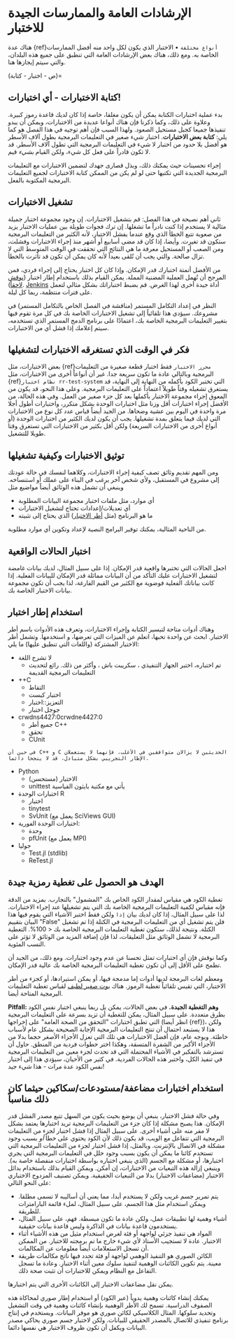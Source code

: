 <a name="General_guidance_and_good_practice_for_testing"></a>

# الإرشادات العامة والممارسات الجيدة للاختبار

هناك عدة {ref}`أنواع مختلفة`<rr-testing-types-of-testing> • الاختبار الذي يكون لكل واحد منه أفضل الممارسات الخاصة به. ومع ذلك، هناك بعض الإرشادات العامة التي تنطبق على جميع هذه البلدان، والتي سيتم إيجازها هنا.

(ص - اختبار - كتابة)=
## كتابة الاختبارات - أي اختبارات!

بدء عملية اختبارات الكتابة يمكن أن يكون مغلقا، خاصة إذا كان لديك قاعدة رموز كبيرة. وعلاوة على ذلك، وكما ذكرنا فإن هناك أنواعا عديدة من الاختبارات، ويمكن أن يبدو تنفيذها جميعا كجبل مستحيل الصعود. ولهذا السبب فإن أهم توجيه في هذا الفصل هو كما يلي: **كتابة بعض الاختبارات**. اختبار شيء صغير في التعليمات البرمجية بطول آلاف الأسطر هو أفضل بلا حدود من اختبار لا شيء في التعليمات البرمجية التي تطول آلاف الأسطر. قد لا تكون قادراً على فعل كل شيء، ولكن القيام *بشيء* قيم.

إجراء تحسينات حيث يمكنك ذلك، وبذل قصارى جهدك لتضمين الاختبارات مع التعليمات البرمجية الجديدة التي تكتبها حتى لو لم يكن من الممكن كتابة الاختبارات لجميع التعليمات البرمجية المكتوبة بالفعل.

## تشغيل الاختبارات

ثاني أهم نصيحة في هذا الفصل: قم بتشغيل الاختبارات. إن وجود مجموعة اختبار جميلة مثالية لا يستخدم إذا كنت نادراً ما تشغلها. إن ترك فجوات طويلة بين عمليات الاختبار يزيد من صعوبة تتبع الخطأ الذي وقع عندما يفشل الاختبار، لأنه الكثير من التعليمات البرمجية ستكون قد تغيرت. وأيضا، إذا كان قد مضى أسابيع أو أشهر منذ إجراء الاختبارات وفشلت، ومن الصعب أو المستحيل معرفة ما هي النتائج التي تحققت في الوقت المتوسط التي لا تزال صالحة. والتي يجب أن تُلقى بعيداً لأنه كان يمكن أن تكون قد تأثرت بالخطأ.

من الأفضل أتمتة اختبارك قدر الإمكان. وإذا كان كل اختبار يحتاج إلى إجراء فردي، فمن المرجح أن تُهمل العملية المضنية المملة. يمكن القيام بذلك باستخدام إطار اختبار ([نوقش لاحقاً](#use-a-testing-framework)). [Jenkins](https://jenkins.io) أداة جيدة أخرى لهذا الغرض. قم بضبط اختباراتك بشكل مثالي لتعمل على فترات منتظمة، ربما كل ليلة.

النظر في إعداد التكامل المستمر (مناقشة في الفصل الخاص بالتكامل المستمر) في مشروعك. سيؤدي هذا تلقائياً إلى تشغيل الاختبارات الخاصة بك في كل مرة تقوم فيها بتغيير التعليمات البرمجية الخاصة بك، اعتمادًا على برنامج الدمج المستمر الذي تستخدمه، سيتم إعلامك إذا فشل أي من الاختبارات.

## فكر في الوقت الذي تستغرقه الاختبارات لتشغيلها

بعض الاختبارات، مثل {ref}`محرر الاختبار` فقط اختبار قطعة صغيرة من التعليمات البرمجية وبالتالي عادة ما تكون سريعة جدا. غير أن أنواعاً أخرى من الاختبارات، مثل {ref}`نظام اختبار rr-test-system` التي تختبر الكود بأكمله من النهاية إلى النهاية، قد يستغرق تشغيله وقتاً طويلاً اعتماداً على التعليمات البرمجية. وعلى هذا النحو، قد يكون من المعوق إجراء مجموعة الاختبار بأكملها بعد كل جزء صغير من العمل. وفي هذه الحالة، من الأفضل إجراء اختبارات أقل وزنا مثل اختبارات الوحدة بشكل متكرر، واختبارات أطول أجلا مرة واحدة في اليوم بين عشية وضحاها. من الجيد أيضاً قياس عدد كل نوع من الاختبارات التي لديك فيما يتعلق بمدة تشغيلها. يجب أن يكون لديك الكثير من اختبارات الوحدة (أو أنواع أخرى من الاختبارات السريعة) ولكن أقل بكثير من الاختبارات التي تستغرق وقتا طويلا للتشغيل.

## توثيق الاختبارات وكيفية تشغيلها

ومن المهم تقديم وثائق تصف كيفية إجراء الاختبارات، وكلاهما لنفسك في حالة عودتك إلى مشروع في المستقبل، ولأي شخص آخر يرغب في البناء على عملك أو استنساخه. وينبغي أن تشمل هذه الوثائق أيضاً مواضيع مثل

- أي موارد، مثل ملفات اختبار مجموعة البيانات المطلوبة
- أي تعديلات/إعدادات تحتاج لتشغيل الاختبارات
- ما هو البرنامج (مثل [أطر الاختبار](#use-a-testing-framework)) الذي يحتاج إلى تثبيته

من الناحية المثالية، يمكنك توفير البرامج النصية لإعداد وتكوين أي موارد مطلوبة.

## اختبار الحالات الواقعية

اجعل الحالات التي تختبرها واقعية قدر الإمكان. إذا على سبيل المثال، لديك بيانات غامضة لتشغيل الاختبارات عليك التأكد من أن البيانات مماثلة قدر الإمكان للبيانات الفعلية. إذا كانت بياناتك الفعلية فوضوية مع الكثير من القيم الفارغة، لذا يجب أن تكون مجموعة بيانات الاختبار الخاصة بك.

## استخدام إطار اختبار

وهناك أدوات متاحة لتيسير الكتابة وإجراء الاختبارات، وتعرف هذه الأدوات باسم أطر الاختبار. ابحث عن واحدة تحبها، اتعلم عن الميزات التي تعرضها، و استخدمها. وتشمل أطر الاختبار المشتركة (واللغات التي تنطبق عليها) ما يلي:

- لا تشرح اللغة
  - تم اختباره، اختبر الجهاز التنفيذي ، سكريبت باش ، وأكثر من ذلك. رائع لتحديث التعليمات البرمجية القديمة
- ++C
  - التقاط
  - اختبار كبست
  - التعزيز::اختبار
  - جوجل اختبار
- crwdns4427:0crwdne4427:0
  - جميع أطر C++
  - تحقق
  - CUnit
```{note}
في حين أن C++ و C الحديثين لا يزالان متوافقين في الأغلب، فإنهما لا يستعملان الإطار التجريبي بشكل متبادل، قد لا ينجحا دائما.
```
- Python
  - الاختبار (مستحسن)
  - unittest يأتي مع مكتبة بايثون القياسية
- اختبارات الوحدة R
  - اختبار
  - tinytest
  - SvUnit (يعمل مع SciViews GUI)
- اختبارات الوحدة الفورية:
  - وحدة
  - pfUnit (يعمل مع MPI)
- جوليا
  - Test.jl (stdlib)
  - ReTest.jl

## الهدف هو الحصول على تغطية رمزية جيدة

تغطية الكود هي مقياس لمقدار الكود الخاص بك "المشمول" بالتجارب. بمزيد من الدقة فإنه مقياس لكمية التعليمات البرمجية الخاصة بك التي يتم تشغيلها عند إجراء الاختبارات. لذا على سبيل المثال، إذا كان لديك بيان `إذا` ولكن فقط اختبر الأشياء التي يقوم فيها هذا البيان بتقييم "False" فلن يتم تشغيل أي من التعليمات البرمجية في الكتلة إذا تم تشغيل الكتلة. ونتيجة لذلك، ستكون تغطية التعليمات البرمجية الخاصة بك < 100%. التغطية البرمجية لا تشمل الوثائق مثل التعليقات، لذا فإن إضافة المزيد من الوثائق لا تؤثر على النسب المئوية.

وكما نوقش فإن أي اختبارات تمثل تحسنا عن عدم وجود اختبارات. ومع ذلك، من الجيد أن تطمح على الأقل إلى أن تكون تغطية التعليمات البرمجية الخاصة بك عالية قدر الإمكان.

ومعظم لغات البرمجة لديها أدوات إما مدمجة فيها، أو يمكن استيرادها، أو كجزء من أطر الاختبار، التي تقيس تلقائياً تغطية الرموز. هناك [بوت صغير لطيف](https://codecov.io/) لقياس تغطية التعليمات البرمجية المتاحة أيضا.

**Pitfall: وهم التغطية الجيدة.** في بعض الحالات، يمكن بل ربما ينبغي اختبار نفس الكود بطرق متعددة. على سبيل المثال، يمكن للتغطية أن تزيد بسرعة على التعليمات البرمجية التي تطبق اختبارات "التحقق من الصحة العامة" على إخراجها (انظر أيضا {ref}<rr-testing-challenges-difficult-quatify>)، ولكن هذا لا يستبعد احتمال أن تنتج التعليمات البرمجية الإجابة الصحيحة بشكل عام لأسباب خاطئة. وبوجه عام، فإن أفضل الاختبارات هي تلك التي تعزل الأجزاء الأصغر حجما بدلا من الأجزاء الأكبر من الشفرة المتسقة، وهكذا اختر خطوات فردية من المنطق. حاول أن تسترشد بالتفكير في الأشياء المحتملة التي قد تحدث لجزء معين من التعليمات البرمجية في تنفيذ الكل، واختبر هذه الحالات الفردية. في كثير من الأحيان، سيؤدي هذا إلى اختبار نفس الكود عدة مرات - هذا شيء جيد!

## استخدام اختبارات مضاعفة/مستودعات/سكاكين حيثما كان ذلك مناسباً

وفي حالة فشل الاختبار، ينبغي أن يوضع بحيث يكون من السهل تتبع مصدر الفشل قدر الإمكان. هذا يصبح مشكلة إذا كان جزء من التعليمات البرمجية تريد اختبارها يعتمد بشكل لا مفر منه على أشياء أخرى. على سبيل المثال إذا فشل اختبار لجزء من التعليمات البرمجية التي تتفاعل مع الويب، قد يكون ذلك لأن الكود يحتوي على خطأ *أو* بسبب وجود مشكلة في الاتصال بالإنترنت. وبالمثل، إذا فشل اختبار لجزء من التعليمات البرمجية التي تستخدم كائنا ما يمكن أن يكون بسبب وجود خلل في التعليمات البرمجية التي يجري اختبارها، أو مشكلة مع الجسم (الذي ينبغي اختباره بواسطة اختبارات منفصلة خاصة به). وينبغي إزالة هذه التبعيات من الاختبارات، إن أمكن. ويمكن القيام بذلك باستخدام بدائل الاختبار (مضاعفات الاختبار) بدلا من التبعيات الحقيقية. ويمكن تصنيف المزدوج الاختباري على النحو التالي:

- يتم تمرير جسم غريب ولكن لا يستخدم أبدا، مما يعني أن أساليبه لا تسمى مطلقا. ويمكن استخدام مثل هذا الجسم، على سبيل المثال، لملء قائمة البارامترات للطريقة.
- أشياء وهمية لها تطبيقات عمل، ولكن عادة ما تكون مبسطة. فهم، على سبيل المثال، يستخدمون قاعدة بيانات في الذاكرة وليس قاعدة بيانات حقيقية.
- المواد هي تنفيذ جزئي لواجهة أو فئة لغرض استخدام مثيل من هذه الأشياء أثناء الاختبار. عادة لا تستجيب الأستاذ لأي شيء خارج ما تم برمجته للاختبار. من الممكن أن تسجل الاستعلامات أيضاً معلومات عن المكالمات.
- الكائن الصوري هو التنفيذ الوهمي لواجهة أو فئة تحدد فيها ناتج مكالمات طريقة معينة. يتم تكوين الكائنات الوهمية لتنفيذ سلوك معين أثناء الاختبار. وعادة ما تسجل التفاعل مع النظام ويمكن للاختبارات أن تثبت صحة ذلك.

يمكن نقل مضاعفات الاختبار إلى الكائنات الأخرى التي يتم اختبارها.

يمكنك إنشاء كائنات وهمية يدوياً (عبر الكود) أو استخدام إطار صوري لمحاكاة هذه الصفوف الدراسية. تسمح لك الأطر الوهمية بإنشاء كائنات وهمية في وقت التشغيل وتحديد سلوكها. المثال الكلاسيكي لكائن صوري هو موفر البيانات. ويستخدم في إنتاج برنامج تنفيذي للاتصال بالمصدر الحقيقي للبيانات. ولكن لاختبار جسم صوري يحاكي مصدر البيانات ويكفل أن تكون ظروف الاختبار هي نفسها دائما.
